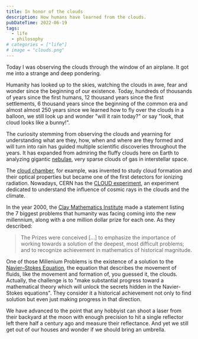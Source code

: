 ```yaml
---
title: In honor of the clouds
description: How humans have learned from the clouds.
pubDateTime: 2022-06-19
tags:
  - life
  - philosophy
# categories = ["life"]
# image = "clouds.png"
---
```


Today I was observing the clouds through the window of an airplane.
It got me into a strange and deep pondering.

Humanity has looked up to the skies, watching the clouds in awe, fear and
wonder since the beginning of our existence. Today, hundreds of thousands of
years since the first humans, 12 thousand years since the first settlements,
6 thousand years since the beginning of the common era and almost almost 250
years since we learned how to fly over the clouds in a balloon, we still look
up and wonder "will it rain today?" or say "look, that cloud looks like a bunny!".

The curiosity stemming from observing the clouds and yearning for understanding
what are they, how, when and where are they formed and will turn into rain has
guided multiple scientific discoveries throughout the years. It has expanded
from admiring the fluffy clouds here on Earth to analyzing gigantic
[nebulae](https://en.wikipedia.org/wiki/Nebula "Nebulas - Wikipedia"), very
sparse clouds of gas in interstellar space.

The [cloud chamber](https://en.wikipedia.org/wiki/Cloud_chamber "Cloud chamber"),
for example, was invented to study cloud formation and their optical properties
but became one of the first detectors for ionizing radiation. Nowadays, CERN
has the [CLOUD experiment](https://cloud.web.cern.ch/), an experiment dedicated
to understand the influence of cosmic rays in the clouds and the climate.

In the year 2000, the [Clay Mathematics Institute](https://www.claymath.org/purpose-and-goals)
made a statement listing the 7 biggest problems that humanity was facing coming
into the new millennium, along with a one million dollar prize for each one.
As they described:

> The Prizes were conceived \[...\] to emphasize the importance of working
> towards a solution of the deepest, most difficult problems; and to recognize
> achievement in mathematics of historical magnitude.

One of those Millenium Problems is the existence of a solution to the
[Navier–Stokes Equation](https://www.claymath.org/millennium-problems/navier%E2%80%93stokes-equation),
the equation that describes the movement of fluids, like the movement and formation of,
you guessed it, the clouds. Actually, the challenge is to "make substantial
progress toward a mathematical theory which will unlock the secrets hidden
in the Navier-Stokes equations". They consider it a historical achievement
not only to find solution but even just making progress in that direction.

We have advanced to the point that any hobbyist can shoot a laser from their
backyard at the moon with enough precision to hit a single reflector left
there half a century ago and measure their reflectance. And yet we still get out
of our houses and wonder if we should bring an umbrella.
